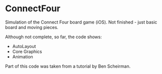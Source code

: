 # ConnectFour
Simulation of the Connect Four board game (iOS). Not finished - just basic board and moving pieces.

Although not complete, so far, the code shows:
+ AutoLayout
+ Core Graphics
+ Animation

Part of this code was taken from a tutorial by Ben Scheirman.
